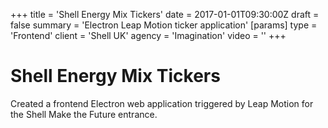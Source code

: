 +++
title = 'Shell Energy Mix Tickers'
date = 2017-01-01T09:30:00Z
draft = false
summary = 'Electron Leap Motion ticker application'
[params]
  type = 'Frontend'
  client = 'Shell UK'
  agency = 'Imagination'
  video = ''
+++

# Shell Energy Mix Tickers

Created a frontend Electron web application triggered by Leap Motion for the Shell Make the Future entrance.
